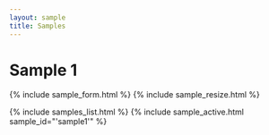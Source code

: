 ```yaml
---
layout: sample
title: Samples
---
```

<div id="wrapper">
<div id="content_area">
<div id="content_body">
<h1>Sample 1</h1>

{% include sample_form.html %}
{% include sample_resize.html %}

<div id="placeholder1"></div>
<div id="placeholder2"></div>
<div id="placeholder3"></div>
</div>
</div>

<script type="text/javascript">
function growImages() {
	 growImage('#img1');
	 growImage('#img2');
	 growImage('#img3');
}

function shrinkImages() {
	 shrinkImage('#img1');
	 shrinkImage('#img2');
	 shrinkImage('#img3');
}

function decryptAllImages() {
        setFeedback('Decrypting ...');
	var password = document.getElementById('password').value;
	var def1 = decryptAndDisplaySingleImage('../../assets/images/samples/SAMP01-1.jpg.encrypted',password,'placeholder1','img1');
	def1.fail(function(err) {
		setFeedback(err);
	});
	def1.done(function() {
	var def2 = decryptAndDisplaySingleImage('../../assets/images/samples/SAMP01-2.jpg.encrypted',password,'placeholder2','img2');
	def2.fail(function(err) {
		setFeedback(err);	
	});
	def2.done(function() {
	var def3 = decryptAndDisplaySingleImage('../../assets/images/samples/SAMP01-3.jpg.encrypted',password,'placeholder3','img3');
	def3.fail(function(err) {
		setFeedback(err);	
	});
	def3.done(function() {
		$("#form_password").toggle();	// Hide the password form.
		$('.fadein').toggle('slow');	// Un-hide the images.
		$("#sample_resize_buttons").toggle();	// Un-hide image resize buttons.
	});
	});
	});
}
</script>

{% include samples_list.html %}
{% include sample_active.html sample_id="'sample1'" %}
</div>
